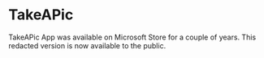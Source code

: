 # TakeAPic
TakeAPic App was available on Microsoft Store for a couple of years. This redacted version is now available to the public.
